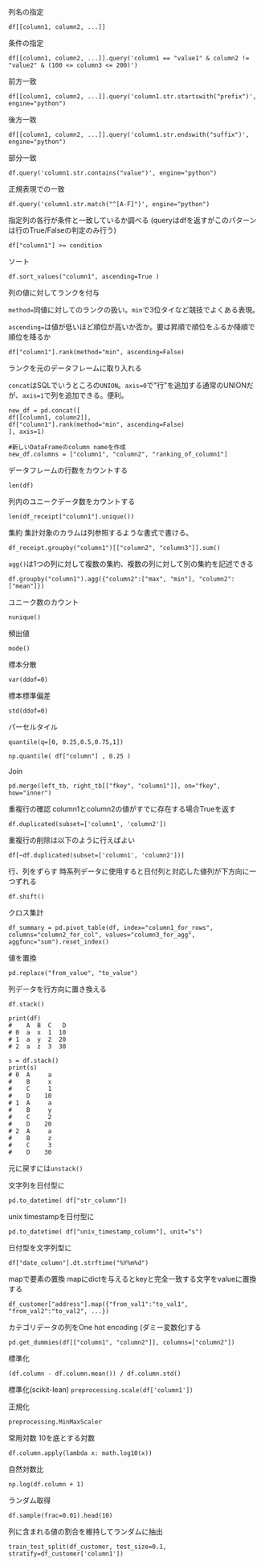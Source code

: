 列名の指定

```
df[[column1, column2, ...]]
```

条件の指定

```
df[[column1, column2, ...]].query('column1 == "value1" & column2 != "value2" & (100 <= column3 <= 200)')
```

前方一致

```
df[[column1, column2, ...]].query('column1.str.startswith("prefix")', engine="python")
```

後方一致

```
df[[column1, column2, ...]].query('column1.str.endswith("suffix")', engine="python")
```

部分一致

```
df.query('column1.str.contains("value")', engine="python")
```

正規表現での一致

```
df.query('column1.str.match("^[A-F]")', engine="python")
```

指定列の各行が条件と一致しているか調べる (queryはdfを返すがこのパターンは行のTrue/Falseの判定のみ行う)
```
df["column1"] >= condition
```

ソート

```
df.sort_values("column1", ascending=True )
```

列の値に対してランクを付与

```method=```同値に対してのランクの扱い。```min```で3位タイなど競技でよくある表現。

```ascending=```は値が低いほど順位が高いか否か。要は昇順で順位をふるか降順で順位を降るか
```
df["column1"].rank(method="min", ascending=False)
```

ランクを元のデータフレームに取り入れる

```concat```はSQLでいうところの```UNION```。```axis=0```で"行"を追加する通常のUNIONだが、```axis=1```で列を追加できる。便利。

```
new_df = pd.concat([
df[[column1, column2]],
df["column1"].rank(method="min", ascending=False)
], axis=1)

#新しいDataFrameのcolumn nameを作成
new_df.columns = ["column1", "column2", "ranking_of_column1"]
```

データフレームの行数をカウントする

```
len(df)
```

列内のユニークデータ数をカウントする
```
len(df_receipt["column1"].unique())
```

集約 集計対象のカラムは列参照するような書式で書ける。

```
df_receipt.groupby("column1")[["column2", "column3"]].sum()
```

```agg()```は1つの列に対して複数の集約、複数の列に対して別の集約を記述できる

```
df.groupby("column1").agg({"column2":["max", "min"], "column2":["mean"]})
```

ユニーク数のカウント

```nunique()```

頻出値

```mode()```

標本分散

```var(ddof=0)```

標本標準偏差

```std(ddof=0)```

パーセルタイル

```quantile(q=[0, 0.25,0.5,0.75,1])```

```np.quantile( df["column"] , 0.25 )```

Join

```
pd.merge(left_tb, right_tb[["fkey", "column1"]], on="fkey", how="inner")
```

重複行の確認 column1とcolumn2の値がすでに存在する場合Trueを返す

```
df.duplicated(subset=['column1', 'column2'])
```

重複行の削除は以下のように行えばよい

```
df[~df.duplicated(subset=['column1', 'column2'])]
```

行、列をずらす 時系列データに使用すると日付列と対応した値列が下方向に一つずれる

```
df.shift()
```

クロス集計

```
df_summary = pd.pivot_table(df, index="column1_for_rows", columns="column2_for_col", values="column3_for_agg", aggfunc="sum").reset_index()
```

値を置換

```
pd.replace("from_value", "to_value")
```

列データを行方向に置き換える

```df.stack()```

```
print(df)
#    A  B  C   D
# 0  a  x  1  10
# 1  a  y  2  20
# 2  a  z  3  30

s = df.stack()
print(s)
# 0  A     a
#    B     x
#    C     1
#    D    10
# 1  A     a
#    B     y
#    C     2
#    D    20
# 2  A     a
#    B     z
#    C     3
#    D    30
```

元に戻すには```unstack()```

文字列を日付型に

```
pd.to_datetime( df["str_column"])
```

unix timestampを日付型に

```
pd.to_datetime( df["unix_timestamp_column"], unit="s")
```

日付型を文字列型に

```
df["date_column"].dt.strftime("%Y%m%d")
```

mapで要素の置換 mapにdictを与えるとkeyと完全一致する文字をvalueに置換する

```
df_customer["address"].map({"from_val1":"to_val1", "from_val2":"to_val2", ...})
```

カテゴリデータの列をOne hot encoding (ダミー変数化)する

```pd.get_dummies(df[["column1", "column2"]], columns=["column2"])```

標準化

```(df.column - df.column.mean()) / df.column.std()```

標準化(scikit-lean)
```preprocessing.scale(df['column1']) ```

正規化

```preprocessing.MinMaxScaler```

常用対数 10を底とする対数

```df.column.apply(lambda x: math.log10(x))```

自然対数比

```np.log(df.column + 1)```

ランダム取得

```df.sample(frac=0.01).head(10)```

列に含まれる値の割合を維持してランダムに抽出

```train_test_split(df_customer, test_size=0.1, stratify=df_customer['column1'])```

